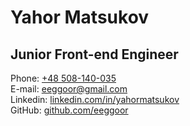 # Yahor Matsukov

## Junior Front-end Engineer

Phone: [+48 508-140-035](tel:+48508140035)  
E-mail: [eeggoor@gmail.com](mailto:eeggoor@gmail.com)  
Linkedin: [linkedin.com/in/yahormatsukov](https://linkedin.com/in/yahormatsukov)  
GitHub: [github.com/eeggoor](https://github.com/eeggoor)